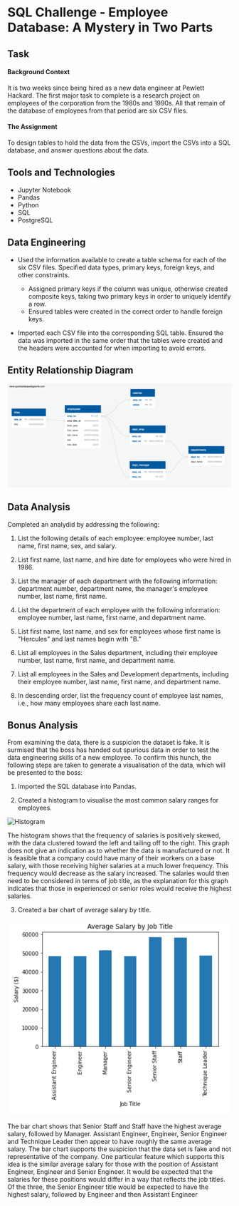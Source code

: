 # SQL Challenge - Employee Database: A Mystery in Two Parts


## Task

#### Background Context

It is two weeks since being hired as a new data engineer at Pewlett Hackard. The first major task to complete is a research project on employees of the corporation from the 1980s and 1990s. All that remain of the database of employees from that period are six CSV files.

#### The Assignment
To design tables to hold the data from the CSVs, import the CSVs into a SQL database, and answer questions about the data.


## Tools and Technologies

- Jupyter Notebook
- Pandas
- Python
- SQL
- PostgreSQL


## Data Engineering

* Used the information available to create a table schema for each of the six CSV files. Specified data types, primary keys, foreign keys, and other constraints.

  * Assigned primary keys if the column was unique, otherwise created composite keys, taking two primary keys in order to uniquely identify a row.
  * Ensured tables were created in the correct order to handle foreign keys.

* Imported each CSV file into the corresponding SQL table. Ensured the data was imported in the same order that the tables were created and the headers were accounted for when importing to avoid errors.


## Entity Relationship Diagram

![ERD](Images/SQL_challenge_ERD.png)

## Data Analysis

Completed an analydid by addressing the following:

1. List the following details of each employee: employee number, last name, first name, sex, and salary.

2. List first name, last name, and hire date for employees who were hired in 1986.

3. List the manager of each department with the following information: department number, department name, the manager's employee number, last name, first name.

4. List the department of each employee with the following information: employee number, last name, first name, and department name.

5. List first name, last name, and sex for employees whose first name is "Hercules" and last names begin with "B."

6. List all employees in the Sales department, including their employee number, last name, first name, and department name.

7. List all employees in the Sales and Development departments, including their employee number, last name, first name, and department name.

8. In descending order, list the frequency count of employee last names, i.e., how many employees share each last name.


## Bonus Analysis

From examining the data, there is a suspicion the dataset is fake. It is surmised that the boss has handed out spurious data in order to test the data engineering skills of a new employee. To confirm this hunch, the following steps are taken to generate a visualisation of the data, which will be presented to the boss:

1. Imported the SQL database into Pandas. 

2. Created a histogram to visualise the most common salary ranges for employees.

![Histogram](mages/sql_challenge_histogram.png)

The histogram shows that the frequency of salaries is positively skewed, with the data clustered toward the left and tailing off to the right. This graph does not give an indication as to whether the data is manufactured or not. It is feasible that a company could have many of their workers on a base salary, with those receiving higher salaries at a much lower frequency. This frequency would decrease as the salary increased. The salaries would then need to be considered in terms of job title, as the explanation for this graph indicates that those in experienced or senior roles would receive the highest salaries.

3. Created a bar chart of average salary by title.

![Bar chart](Images/sql_challenge_barchart.png)


The bar chart shows that Senior Staff and Staff have the highest average salary, followed by Manager. Assistant Engineer, Engineer, Senior Engineer and Technique Leader then appear to have roughly the same average salary. The bar chart supports the suspicion that the data set is fake and not representative of the company. One particular feature which supports this idea is the similar average salary for those with the position of Assistant Engineer, Engineer and Senior Engineer. It would be expected that the salaries for these positions would differ in a way that reflects the job titles. Of the three, the Senior Engineer title would be expected to have the highest salary, followed by Engineer and then Assistant Engineer



